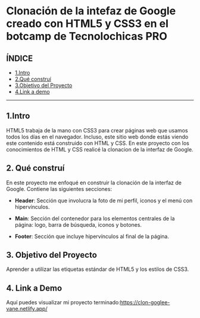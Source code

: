 # Clonación de la intefaz de Google creado con HTML5 y CSS3 en el botcamp de Tecnolochicas PRO


## **ÍNDICE**

* [1.Intro](#)
* [2.Qué construí](#)
* [3.Objetivo del Proyecto](#)
* [4.Link a demo](#)

***

## 1.Intro

HTML5 trabaja de la mano con CSS3 para crear páginas web que usamos todos los días en el navegador. Incluso, este sitio web donde estás viendo este contenido está construido con HTML y CSS. En este proyecto con los conocimientos de HTML y CSS realicé la clonacion  de la interfaz de Google.

## 2. Qué construí

En este proyecto me enfoqué en construir la clonación de la interfaz de Google. Contiene las siguientes secciones:

* **Header**: Sección que involucra la foto de mi perfil, iconos y el menú con hipervínculos.

* **Main**: Sección del contenedor para los elementos centrales de la página: logo, barra de búsqueda, iconos y botones.

* **Footer**: Sección que incluye hipervínculos al final de la página.


## 3. Objetivo del Proyecto
Aprender a utilizar las etiquetas estándar de HTML5 y los estilos de CSS3.


## 4. Link a Demo
Aquí puedes visualizar mi proyecto terminado:https://clon-goglee-vane.netlify.app/ 

